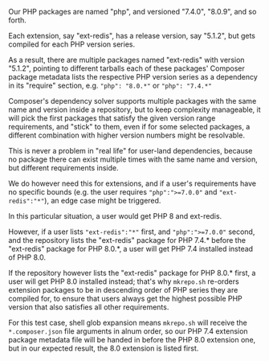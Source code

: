 Our PHP packages are named "php", and versioned "7.4.0", "8.0.9", and so forth.

Each extension, say "ext-redis", has a release version, say "5.1.2", but gets compiled for each PHP version series.

As a result, there are multiple packages named "ext-redis" with version "5.1.2", pointing to different tarballs
each of these packages' Composer package metadata lists the respective PHP version series as a dependency in its "require" section, e.g. `"php": "8.0.*"` or `"php": "7.4.*"`

Composer's dependency solver supports multiple packages with the same name and version inside a repository, but to keep complexity manageable, it will pick the first packages that satisfy the given version range requirements, and "stick" to them, even if for some selected packages, a different combination with higher version numbers might be resolvable.

This is never a problem in "real life" for user-land dependencies, because no package there can exist multiple times with the same name and version, but different requirements inside.

We do however need this for extensions, and if a user's requirements have no specific bounds (e.g. the user requires `"php":">=7.0.0"` and `"ext-redis":"*"`), an edge case might be triggered.

In this particular situation, a user would get PHP 8 and ext-redis.

However, if a user lists `"ext-redis":"*"` first, and `"php":">=7.0.0"` second, and the repository lists the "ext-redis" package for PHP 7.4.* before the "ext-redis" package for PHP 8.0.*, a user will get PHP 7.4 installed instead of PHP 8.0.

If the repository however lists the "ext-redis" package for PHP 8.0.* first, a user will get PHP 8.0 installed instead; that's why `mkrepo.sh` re-orders extension packages to be in descending order of PHP series they are compiled for, to ensure that users always get the highest possible PHP version that also satisfies all other requirements.

For this test case, shell glob expansion means `mkrepo.sh` will receive the `*.composer.json` file arguments in alnum order, so our PHP 7.4 extension package metadata file will be handed in before the PHP 8.0 extension one, but in our expected result, the 8.0 extension is listed first.
